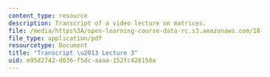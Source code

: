 ```yaml
---
content_type: resource
description: Transcript of a video lecture on matrices.
file: /media/https%3A/open-learning-course-data-rc.s3.amazonaws.com/18-02-multivariable-calculus-fall-2007/e95d2742d636f5dcaaaa152fc428150a_18_022007L03.pdf
file_type: application/pdf
resourcetype: Document
title: "Transcript \u2013 Lecture 3"
uid: e95d2742-d636-f5dc-aaaa-152fc428150a
---
```

